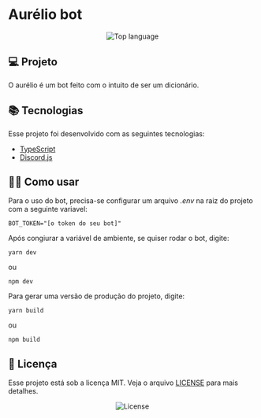 # Aurélio bot
<p align="center">
  <img alt="Top language" src="https://img.shields.io/github/languages/top/joaovictor6/aurelio-bot">
</p>

## 💻 Projeto
O aurélio é um bot feito com o intuito de ser um dicionário.

## 📚 Tecnologias
Esse projeto foi desenvolvido com as seguintes tecnologias:
- [TypeScript](https://www.typescriptlang.org/)
- [Discord.js](https://discord.js.org/)

## 🙋‍♂️ Como usar
Para o uso do bot, precisa-se configurar um arquivo _.env_ na raiz do projeto com a seguinte variavel:
```
BOT_TOKEN="[o token do seu bot]"
```

Após congiurar a variável de ambiente,  se quiser rodar o bot, digite:
```
yarn dev
```

ou

```
npm dev

```

Para gerar uma versão de produção do projeto, digite: 
```
yarn build 
```
ou

```
npm build 
```

## 📝 Licença

Esse projeto está sob a licença MIT. Veja o arquivo [LICENSE](.github/LICENSE.md) para mais detalhes.
<p align="center">
  <img alt="License" src="https://img.shields.io/static/v1?label=license&message=MIT&color=49AA26&labelColor=000000">
</p>